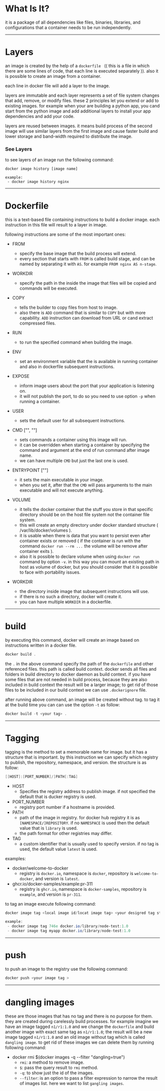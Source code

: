 # What Is It?

it is a package of all dependencies like files, binaries, libraries, and configurations that a container needs to be run independently.



***

# Layers

an image is created by the help of a `dockerfile ` (( this is a file in which there are some lines of code, that each line is executed separately  )). also it is possible to create an image from a container.

each line in docker file will add a layer to the image.

layers are immutable and each layer represents a set of file system changes that add, remove, or modify files. these 2 principles let you extend or add to existing images. for example when your are building a python app, you cand start from the python image and add additional layers to install your app dependencies  and add your code.

layers are reused between images. it means build process of the second image will use similar layers from the first image and cause faster build and lower storage and band-width required to distribute the image.



### See Layers

to see layers of an image run the following command:

```
docker image history [image name]

example:
 - docker image history nginx
```



***

# Dockerfile

this is a text-based file containing instructions to build a docker image. each instruction in this file will result to a layer in image.



following instructions are some of the most important ones:

- FROM <base-image>
  - specify the base image that the build process will extend.
  - every section that starts with `FROM` is called build stage, and can be named by separating it with `AS`. for example `FROM nginx AS n-stage`. 
- WORKDIR <path>
  - specify the path in the inside the image that files will be copied and commands will be executed.
- COPY <host-path> <image-path>
  - tells the builder to copy files from host to image.
  - also there is `ADD` command that is similar to `COPY` but with more capability. `ADD` instruction can download from URL or cand extract compressed files.
- RUN <command>
  - to run the specified command when building the image. 
- ENV <name> <value>
  - set an environment variable that the is available in running container and also in dockerfile subsequent instructions. 
- EXPOSE <port number>
  - inform image users about the port that your application is listening on.
  - it will not publish the port, to do so you need to use option `-p` when running a container.
- USER <user or uid>
  - sets the default user for all subsequent instructions. 
- CMD ["<command>", "<arg1>"]
  - sets commands a container using this image will run.
  - it can be overridden when starting a container by specifying the command and argument at the end of run command after image name.
  - we can have multiple `CMD` but just the last one is used. 
- ENTRYPOINT ["<executable>"]
  - it sets the main executable in your image.
  - when you set it, after that the `CMD` will pass arguments to the main executable and will not execute anything.

- VOLUME <path in host mathine>
  - it tells the docker container that the stuff you store in that specific directory should be on the host file system not the container file system.
  - this will create an empty directory under docker standard structure ( /var/lib/docker/volumes ).
  - it is usable when there is data that you want to persist even after container exists or removed ( if the container is run with the command `docker run --rm ...` the volume will be remove after  container exits ).
  -  also it is possible to declare volume when using `docker run` command by option `-v`. in this way you can mount an existing path in host as volume of docker, but you should consider that it is possible to face with portability issues.

- WORKDIR <value>
  - the directory inside image that subsequent instructions will use.
  - if there is no such a directory, docker will create it.
  - you can have multiple `WORKDIR` in a dockerfile.




***

# build

by executing this command, docker will create an image based on instructions written in a docker file.

```powershell
docker build .
```

 

the `.` in the above command specify the path of the `dockerfile` and other referenced files. this path is called build context. docker sends all files and folders in build directory to docker daemon as build context. if you have some files that are not needed in build process, because they are also included in build context the result will be a larger image; to get rid of those files to be included in our build context we can use `.dockerignore` file. 

after running above command, an image will be created without tag. to tag it at the build time you can can use the option `-t` as follow:

```powershell
docker build -t <your tag> .
```

  

***

#  Tagging

tagging is the method to set a memorable name for image. but it has a structure that is important. by this instruction we can specify which registry to publish, the repository, namespace, and version. the structure is as follow:

```powershell
[[HOST]:[PORT_NUMBER]/]PATH[:TAG]
```

 

- HOST
  - Specifies the registry address to publish image. if not specified the default that is ducker registry is used.
- PORT_NUMBER
  - registry port number if a hostname is provided.
- PATH
  - path of the image in registry. for docker hub registry it is as `[NAMESPACE/]REPOSITORY`. if no `NAMESPACE` is used then the default value that is `library` is used.
  - the path format for other registries may differ.
- TAG
  - a custom identifier that is usually used to specify version. if no tag is used, the default value `latest` is used.



examples:

- docker/welcome-to-docker
  - registry is `docker.io`, namespace is `docker`, repository is `welcome-to-docker`, and version is `latest`.
- ghcr.io/docker-samples/example:pr-311
  - registry is `ghcr.io`, namespace is `docker-samples`, repository is `example`, and version is `pr-311`.



to tag an image execute following command:

```powershell
docker image tag <local image id/locat image tag> <your desigred tag structure>

example:
 - docker image tag 746e docker.io/library/node-test:1.0
 - docker image tag myapp docker.io/library/node-test:1.0
```



***

# push

to push an image to the registry use the following command:

```powershell
docker push <your image tag	>
```

 

***

# dangling images

these are those images that has no tag and there is no purpose for them. they are created during carelessly build processes. for example imagine we have an image tagged `n1/r1:1.0` and we change the `dockerfile` and build another image with exact same tag as `n1/r1:1.0`; the result will be a new image tagged `n1/r1:1.0` and an old image without tag which is called `dangling image`. to get rid of these images we can delete them by running following command:

- docker rmi $(docker images -q --filter "dangling=true")
  -  `rmi`: a method to remove image.
  - `$`: pass the query result to `rmi` method.
  - `-q`: to show just the id of the images.
  - `--filter`: is an option to pass a filter expression to narrow the result of images list. here we want to list `gangling images`.   
